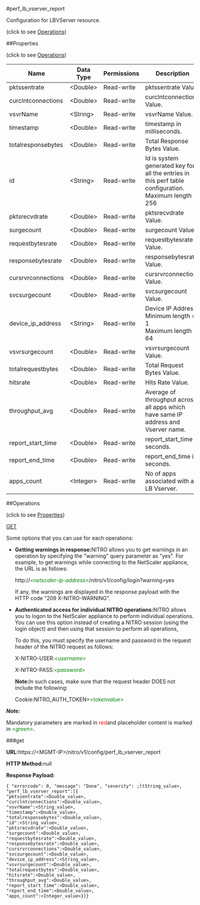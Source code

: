 #perf_lb_vserver_report



Configuration for LBVServer resource.

<span>(click to see [Operations](#operations))</span>



##Properties 

<span>(click to see [Operations](#operations))</span>





<table><thead><tr><th>Name</th><th>Data Type</th><th>Permissions</th><th>Description</th></tr></thead><tbody><tr><td>pktssentrate</td><td>&lt;Double></td><td>Read-write</td><td>pktssentrate Value.</td></tr><tr><td>curclntconnections</td><td>&lt;Double></td><td>Read-write</td><td>curclntconnections Value.</td></tr><tr><td>vsvrName</td><td>&lt;String></td><td>Read-write</td><td>vsvrName Value.</td></tr><tr><td>timestamp</td><td>&lt;Double></td><td>Read-write</td><td>timestamp in milliseconds.</td></tr><tr><td>totalresponsebytes</td><td>&lt;Double></td><td>Read-write</td><td>Total Response Bytes Value.</td></tr><tr><td>id</td><td>&lt;String></td><td>Read-write</td><td>Id is system generated key for all the entries in this perf table configuration.<br>Maximum length = 256</td></tr><tr><td>pktsrecvdrate</td><td>&lt;Double></td><td>Read-write</td><td>pktsrecvdrate Value.</td></tr><tr><td>surgecount</td><td>&lt;Double></td><td>Read-write</td><td>surgecount Value.</td></tr><tr><td>requestbytesrate</td><td>&lt;Double></td><td>Read-write</td><td>requestbytesrate Value.</td></tr><tr><td>responsebytesrate</td><td>&lt;Double></td><td>Read-write</td><td>responsebytesrate Value.</td></tr><tr><td>cursrvrconnections</td><td>&lt;Double></td><td>Read-write</td><td>cursrvrconnections Value.</td></tr><tr><td>svcsurgecount</td><td>&lt;Double></td><td>Read-write</td><td>svcsurgecount Value.</td></tr><tr><td>device_ip_address</td><td>&lt;String></td><td>Read-write</td><td>Device IP Address.<br>Minimum length = 1<br>Maximum length = 64</td></tr><tr><td>vsvrsurgecount</td><td>&lt;Double></td><td>Read-write</td><td>vsvrsurgecount Value.</td></tr><tr><td>totalrequestbytes</td><td>&lt;Double></td><td>Read-write</td><td>Total Request Bytes Value.</td></tr><tr><td>hitsrate</td><td>&lt;Double></td><td>Read-write</td><td>Hits Rate Value.</td></tr><tr><td>throughput_avg</td><td>&lt;Double></td><td>Read-write</td><td>Average of throughput across all apps which have same IP address and Vserver name.</td></tr><tr><td>report_start_time</td><td>&lt;Double></td><td>Read-write</td><td>report_start_time in seconds.</td></tr><tr><td>report_end_time</td><td>&lt;Double></td><td>Read-write</td><td>report_end_time in seconds.</td></tr><tr><td>apps_count</td><td>&lt;Integer></td><td>Read-write</td><td>No of apps associated with a LB Vserver.</td></tr></tbody></table>

##Operations 

<span>(click to see [Properties](#properties))</span>





[GET](#get)





Some options that you can use for each operations:

<ul><li><p><b>Getting warnings in response:</b>NITRO allows you to get warnings in an operation by specifying the "warning" query parameter as "yes". For example, to get warnings while connecting to the NetScaler appliance, the URL is as follows:</p><p>http://<span style="color:green;font-style:italic;">&lt;netscaler-ip-address&gt;</span>/nitro/v1/config/login?warning=yes</p><p>If any, the warnings are displayed in the response payload with the HTTP code "209 X-NITRO-WARNING".</p></li><li><p><b>Authenticated access for individual NITRO operations:</b>NITRO allows you to logon to the NetScaler appliance to perform individual operations. You can use this option instead of creating a NITRO session (using the login object) and then using that session to perform all operations,</p><p>To do this, you must specify the username and password in the request header of the NITRO request as follows:</p><p>X-NITRO-USER:<span style="color:green;font-style:italic;">&lt;username&gt;</span></p><p>X-NITRO-PASS:<span style="color:green;font-style:italic;">&lt;password&gt;</span></p><p><b>Note:</b>In such cases, make sure that the request header DOES not include the following:</p><p>Cookie:NITRO_AUTH_TOKEN=<span style="color:green;font-style:italic;">&lt;tokenvalue&gt;</span></p></li></ul>







***Note:*** 

Mandatory parameters are marked in <span style="color:#FF0000;">red</span>and placeholder content is marked in <span style="color:green;font-style:italic">&lt;green&gt;</span>.



###get







<b>URL:</b>https://&lt;MGMT-IP&gt;/nitro/v1/config/perf_lb_vserver_report

<b>HTTP Method:</b>null

<b>Response Payload: </b>
```
{ "errorcode": 0, "message": "Done", "severity": ;ltString_value>, "perf_lb_vserver_report":[{
"pktssentrate":<Double_value>,
"curclntconnections":<Double_value>,
"vsvrName":<String_value>,
"timestamp":<Double_value>,
"totalresponsebytes":<Double_value>,
"id":<String_value>,
"pktsrecvdrate":<Double_value>,
"surgecount":<Double_value>,
"requestbytesrate":<Double_value>,
"responsebytesrate":<Double_value>,
"cursrvrconnections":<Double_value>,
"svcsurgecount":<Double_value>,
"device_ip_address":<String_value>,
"vsvrsurgecount":<Double_value>,
"totalrequestbytes":<Double_value>,
"hitsrate":<Double_value>,
"throughput_avg":<Double_value>,
"report_start_time":<Double_value>,
"report_end_time":<Double_value>,
"apps_count":<Integer_value>}]}
```







